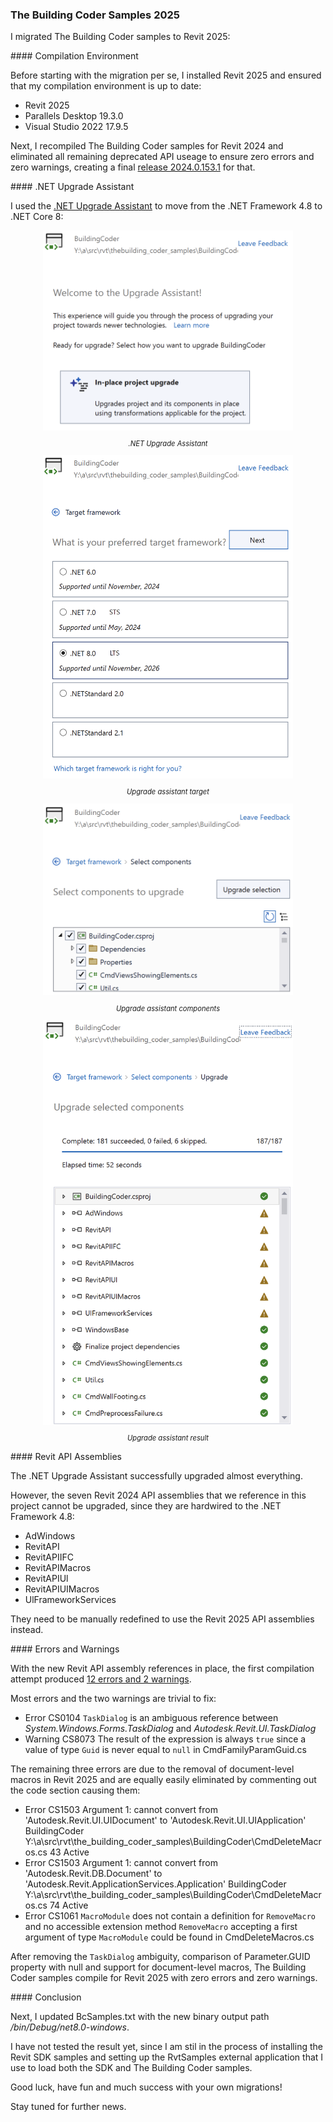 <head>
<meta http-equiv="Content-Type" content="text/html; charset=utf-8">
<link rel="stylesheet" type="text/css" href="bc.css">
<!-- https://highlightjs.org/#usage
<link rel="stylesheet" href="https://cdnjs.cloudflare.com/ajax/libs/highlight.js/11.9.0/styles/default.min.css">
<script src="https://cdnjs.cloudflare.com/ajax/libs/highlight.js/11.9.0/highlight.min.js"></script>
<script>hljs.highlightAll();</script>
-->

<!-- https://prismjs.com -->
<link href="https://cdn.jsdelivr.net/npm/prismjs@1.29.0/themes/prism.min.css" rel="stylesheet" />
<script src="https://cdn.jsdelivr.net/npm/prismjs@1.29.0/components/prism-core.min.js"></script>
<script src="https://cdn.jsdelivr.net/npm/prismjs@1.29.0/plugins/autoloader/prism-autoloader.min.js"></script>
<style> code[class*=language-], pre[class*=language-] { font-size : 90%; } </style>
</head>

<!---

install revit 2025
tbc samples zero warnings no deprecated api usage
remove all deprecated api usage
compile with zero warnings
update visual studio 2022 to 17.9.5
upgrade to .net core
https://duckduckgo.com/?q=upgrade+to+.net+core
updated the seven assembly DLL references:

twitter:

 #RevitAPI @AutodeskRevit #BIM @DynamoBIM

&ndash; ...

linkedin:

#BIM #DynamoBIM #AutodeskAPS #Revit #API #IFC #SDK #Autodesk #AEC #adsk

the [Revit API discussion forum](http://forums.autodesk.com/t5/revit-api-forum/bd-p/160) thread

<center>
<img src="img/" alt="" title="" width="600"/>
<p style="font-size: 80%; font-style:italic"></p>
</center>

-->

### The Building Coder Samples 2025

I migrated The Building Coder samples to Revit 2025:

####<a name="2"></a> Compilation Environment

Before starting with the migration per se, I installed Revit 2025 and ensured that my compilation environment is up to date:

- Revit 2025
- Parallels Desktop 19.3.0
- Visual Studio 2022 17.9.5

Next, I recompiled The Building Coder samples for Revit 2024 and eliminated all remaining deprecated API useage to ensure zero errors and zero warnings, creating a final
[release 2024.0.153.1](https://github.com/jeremytammik/the_building_coder_samples/releases/tag/2024.0.153.1) for that.

####<a name="3"></a> .NET Upgrade Assistant

I used the [.NET Upgrade Assistant](https://learn.microsoft.com/en-us/dotnet/core/porting/upgrade-assistant-overview) to move from the .NET Framework 4.8 to .NET Core 8:

<center>
<img src="img/tbc2025upgrade_01.png" alt=".NET Upgrade Assistant" title=".NET Upgrade Assistant" width="400"/> <!-- Pixel Height: 678 Pixel Width: 848 -->
<p style="font-size: 80%; font-style:italic">.NET Upgrade Assistant</p>
<img src="img/tbc2025upgrade_02.png" alt="Upgrade assistant target" title="Upgrade assistant target" width="400"/> <!-- Pixel Height: 1,092 Pixel Width: 844 -->
<p style="font-size: 80%; font-style:italic">Upgrade assistant target</p>
<img src="img/tbc2025upgrade_03.png" alt="Upgrade assistant components" title="Upgrade assistant components" width="400"/> <!-- Pixel Height: 678 Pixel Width: 848 -->
<p style="font-size: 80%; font-style:italic">Upgrade assistant components</p>
<img src="img/tbc2025upgrade_04.png" alt="Upgrade assistant result" title="Upgrade assistant result" width="400"/> <!-- Pixel Height: 1,360 Pixel Width: 840 -->
<p style="font-size: 80%; font-style:italic">Upgrade assistant result</p>
</center>

####<a name="4"></a> Revit API Assemblies

The .NET Upgrade Assistant successfully upgraded almost everything.

However, the seven Revit 2024 API assemblies that we reference in this project cannot be upgraded, since they are hardwired to the .NET Framework 4.8:

- AdWindows
- RevitAPI
- RevitAPIIFC
- RevitAPIMacros
- RevitAPIUl
- RevitAPIUIMacros
- UlFrameworkServices

They need to be manually redefined to use the Revit 2025 API assemblies instead.

####<a name="5"></a> Errors and Warnings

With the new Revit API assembly references in place, the first compilation attempt
produced [12 errors and 2 warnings](doc/tbc_samples_2025_migr_01.txt).

Most errors and the two warnings are trivial to fix:

- Error CS0104 `TaskDialog` is an ambiguous reference between *System.Windows.Forms.TaskDialog* and *Autodesk.Revit.UI.TaskDialog*
- Warning CS8073 The result of the expression is always `true` since a value of type `Guid` is never equal to `null`  in CmdFamilyParamGuid.cs

The remaining three errors are due to the removal of document-level macros in Revit 2025 and are equally easily eliminated by commenting out the code section causing them:

- Error CS1503 Argument 1: cannot convert from 'Autodesk.Revit.UI.UIDocument' to 'Autodesk.Revit.UI.UIApplication' BuildingCoder Y:\a\src\rvt\the_building_coder_samples\BuildingCoder\CmdDeleteMacros.cs  43  Active
- Error CS1503 Argument 1: cannot convert from 'Autodesk.Revit.DB.Document' to 'Autodesk.Revit.ApplicationServices.Application'  BuildingCoder Y:\a\src\rvt\the_building_coder_samples\BuildingCoder\CmdDeleteMacros.cs  74  Active
- Error CS1061 `MacroModule` does not contain a definition for `RemoveMacro` and no accessible extension method `RemoveMacro` accepting a first argument of type `MacroModule` could be found in CmdDeleteMacros.cs

After removing the `TaskDialog` ambiguity, comparison of Parameter.GUID property with null and support for document-level macros, The Building Coder samples compile for Revit 2025 with zero errors and zero warnings.

####<a name="6"></a> Conclusion

Next, I updated BcSamples.txt with the new binary output path */bin/Debug/net8.0-windows*.

I have not tested the result yet, since I am stil in the process of installing the Revit SDK samples and setting up the RvtSamples external application that I use to load both the SDK and The Building Coder samples.

Good luck, have fun and much success with your own migrations!

Stay tuned for further news.

